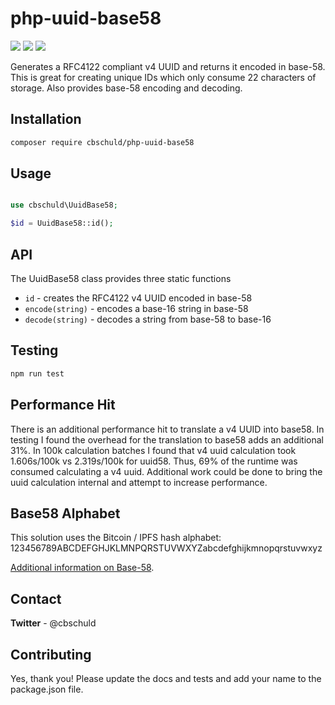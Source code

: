 # php-uuid-base58

<p>
    <img src="https://img.shields.io/travis/cbschuld/php-uuid-base58/master?style=flat-square"/>
    <img src="https://img.shields.io/packagist/l/cbschuld/php-uuid-base58?style=flat-square"/>
    <img src="https://img.shields.io/packagist/dm/cbschuld/php-uuid-base58?style=flat-square"/>
</p>

Generates a RFC4122 compliant v4 UUID and returns it encoded in base-58. This is great for creating unique IDs which only consume 22 characters of storage. Also provides base-58 encoding and decoding.

## Installation

```sh
composer require cbschuld/php-uuid-base58
```

## Usage

```php

use cbschuld\UuidBase58;

$id = UuidBase58::id();
```

## API

The UuidBase58 class provides three static functions

+ `id` - creates the RFC4122 v4 UUID encoded in base-58
+ `encode(string)` - encodes a base-16 string in base-58
+ `decode(string)` - decodes a string from base-58 to base-16

## Testing

```sh
npm run test
```

## Performance Hit

There is an additional performance hit to translate a v4 UUID into base58.  In testing I found the overhead for the translation to base58 adds an additional 31%.  In 100k calculation batches I found that v4 uuid calculation took 1.606s/100k vs 2.319s/100k for uuid58.  Thus, 69% of the runtime was consumed calculating a v4 uuid.  Additional work could be done to bring the uuid calculation internal and attempt to increase performance.

## Base58 Alphabet

This solution uses the Bitcoin / IPFS hash alphabet: 123456789ABCDEFGHJKLMNPQRSTUVWXYZabcdefghijkmnopqrstuvwxyz

[Additional information on Base-58](https://en.wikipedia.org/wiki/Base58).

## Contact

**Twitter** - @cbschuld

## Contributing

Yes, thank you!  Please update the docs and tests and add your name to the package.json file.
